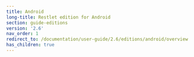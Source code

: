 ```yaml
---
title: Android
long-title: Restlet edition for Android
section: guide-editions
version: '2.6'
nav_order: 1
redirect_to: /documentation/user-guide/2.6/editions/android/overview
has_children: true
---
```

